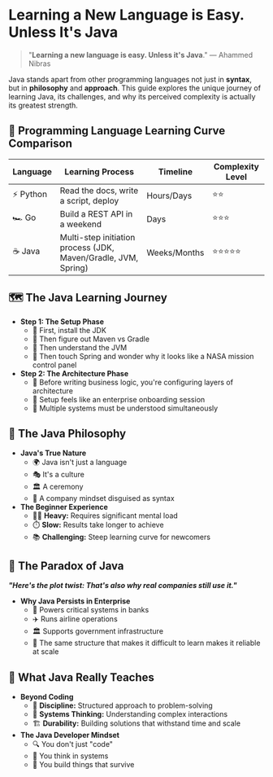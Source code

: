 
# Learning a New Language is Easy. Unless It's Java

> "**Learning a new language is easy. Unless it's Java**." — Ahammed Nibras

Java stands apart from other programming languages not just in **syntax**, but in **philosophy** and **approach**. This guide explores the unique journey of learning Java, its challenges, and why its perceived complexity is actually its greatest strength.

## 🔄 Programming Language Learning Curve Comparison

| Language | Learning Process | Timeline | Complexity Level |
|----------|------------------|----------|-----------------|
| ⚡ Python | Read the docs, write a script, deploy | Hours/Days | ⭐⭐ |
| 🏎️ Go | Build a REST API in a weekend | Days | ⭐⭐⭐ |
| ☕ Java | Multi-step initiation process (JDK, Maven/Gradle, JVM, Spring) | Weeks/Months | ⭐⭐⭐⭐⭐ |

## 🗺️ The Java Learning Journey

* **Step 1: The Setup Phase**
   * 🔧 First, install the JDK
   * 🤔 Then figure out Maven vs Gradle
   * 🧠 Then understand the JVM
   * 🚀 Then touch Spring and wonder why it looks like a NASA mission control panel
* **Step 2: The Architecture Phase**
   * 📐 Before writing business logic, you're configuring layers of architecture
   * 🏢 Setup feels like an enterprise onboarding session
   * 🧩 Multiple systems must be understood simultaneously

## 💭 The Java Philosophy

* **Java's True Nature**
   * 🌍 Java isn't just a language
   * 🎭 It's a culture
   * 🏛️ A ceremony
   * 💼 A company mindset disguised as syntax
* **The Beginner Experience**
   * 🏋️‍♂️ **Heavy:** Requires significant mental load
   * ⏱️ **Slow:** Results take longer to achieve
   * 📚 **Challenging:** Steep learning curve for newcomers

## 🔄 The Paradox of Java

***"Here's the plot twist: That's also why real companies still use it."***

* **Why Java Persists in Enterprise**
   * 🏦 Powers critical systems in banks
   * ✈️ Runs airline operations
   * 🏛️ Supports government infrastructure
   * 💪 The same structure that makes it difficult to learn makes it reliable at scale

## 🧠 What Java Really Teaches

* **Beyond Coding**
   * 📏 **Discipline:** Structured approach to problem-solving
   * 🧩 **Systems Thinking:** Understanding complex interactions
   * 🏗️ **Durability:** Building solutions that withstand time and scale
     <br/>
* **The Java Developer Mindset**
   * 🔍 You don't just "code"
   * 🧮 You think in systems
   * 🏰 You build things that survive
